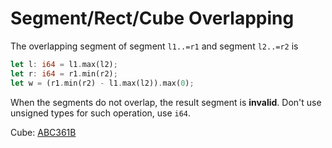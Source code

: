 # Segment/Rect/Cube Overlapping

The overlapping segment of segment `l1..=r1` and segment `l2..=r2` is 

```rust
let l: i64 = l1.max(l2);
let r: i64 = r1.min(r2);
let w = (r1.min(r2) - l1.max(l2)).max(0);
```

When the segments do not overlap, the result segment is **invalid**.
Don't use unsigned types for such operation, use `i64`.

Cube: [ABC361B](https://atcoder.jp/contests/abc361/submissions/55258977)